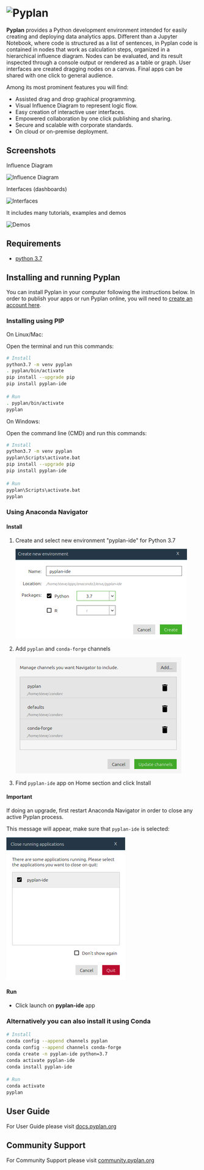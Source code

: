 # ![Pyplan](assets/img/logo.png)

**Pyplan** provides a Python development environment intended for easily creating and deploying data analytics apps. Different than a Jupyter Notebook, where code is structured as a list of sentences, in Pyplan code is contained in nodes that work as calculation steps, organized in a hierarchical influence diagram. Nodes can be evaluated, and its result inspected through a console output or rendered as a table or graph. User interfaces are created dragging nodes on a canvas. Final apps can be shared with one click to general audience.

Among its most prominent features you will find:

- Assisted drag and drop graphical programming.
- Visual Influence Diagram to represent logic flow.
- Easy creation of interactive user interfaces.
- Empowered collaboration by one click publishing and sharing.
- Secure and scalable with corporate standards.
- On cloud or on-premise deployment.

## Screenshots

Influence Diagram

![Influence Diagram](assets/img/diagram.png)

Interfaces (dashboards)

![Interfaces](assets/img/interface.png)

It includes many tutorials, examples and demos

![Demos](assets/img/demos.png)

## Requirements

- [python 3.7](https://www.python.org/downloads/release/python-375/)

## Installing and running Pyplan

You can install Pyplan in your computer following the instructions below. In order to publish your apps or run Pyplan online, you will need to [create an account here](https://my.pyplan.com).

### Installing using **PIP**

On Linux/Mac:

Open the terminal and run this commands:

```bash
# Install
python3.7 -m venv pyplan
. pyplan/bin/activate
pip install --upgrade pip
pip install pyplan-ide

# Run
. pyplan/bin/activate
pyplan
```

On Windows:

Open the command line (CMD) and run this commands:

```bash
# Install
python3.7 -m venv pyplan
pyplan\Scripts\activate.bat
pip install --upgrade pip
pip install pyplan-ide

# Run
pyplan\Scripts\activate.bat
pyplan
```

### Using **Anaconda Navigator**

#### Install

1. Create and select new environment "pyplan-ide" for Python 3.7

    ![Restart Anaconda Navigator](assets/img/1-new-env.png)

2. Add `pyplan` and `conda-forge` channels

    ![Restart Anaconda Navigator](assets/img/2-add-channels.png)

3. Find `pyplan-ide` app on Home section and click Install

#### Important

If doing an upgrade, first restart Anaconda Navigator in order to close any active Pyplan process.

This message will appear, make sure that `pyplan-ide` is selected:

![Restart Anaconda Navigator](assets/img/restart-anaconda-navigator.png)

#### Run

- Click launch on **pyplan-ide** app

### Alternatively you can also install it using **Conda**

```bash
# Install
conda config --append channels pyplan
conda config --append channels conda-forge
conda create -n pyplan-ide python=3.7
conda activate pyplan-ide
conda install pyplan-ide

# Run
conda activate
pyplan
```

## User Guide

For User Guide please visit [docs.pyplan.org](http://docs.pyplan.org)

## Community Support

For Community Support please visit [community.pyplan.org](http://community.pyplan.org)
